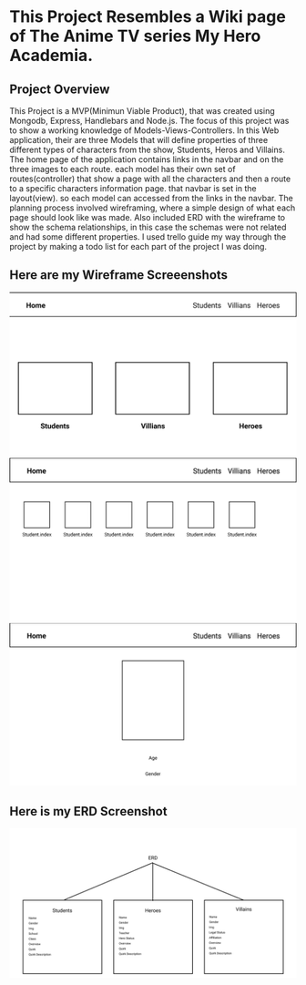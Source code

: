 # This Project Resembles a Wiki page of The Anime TV series My Hero Academia.

## Project Overview

This Project is a MVP(Minimun Viable Product), that was created using Mongodb, Express, Handlebars and Node.js. The focus of this project was to show a working knowledge of Models-Views-Controllers. In this Web application, their are three Models that will define properties of three different types of characters from the show, Students, Heros and Villains. The home page of the application contains links in the navbar and on the three images to each route. each model has their own set of routes(controller) that show a page with all the characters and then a route to a specific characters information page. that navbar is set in the layout(view). so each model can accessed from the links in the navbar.
    The planning process involved wireframing, where a simple design of what each page should look like was made. Also included ERD with the wireframe to show the schema relationships, in this case the schemas were not related and had some different properties. I used trello guide my way through the project by making a todo list for each part of the project I was doing.

   ## Here are my Wireframe Screeenshots

   ![pic1](screenshots/Home.png)
   ![pic2](screenshots/index.png)
   ![pic3](screenshots/Show.png)

   ## Here is my ERD Screenshot
   ![ERD](screenshots/ERD.png)

   
